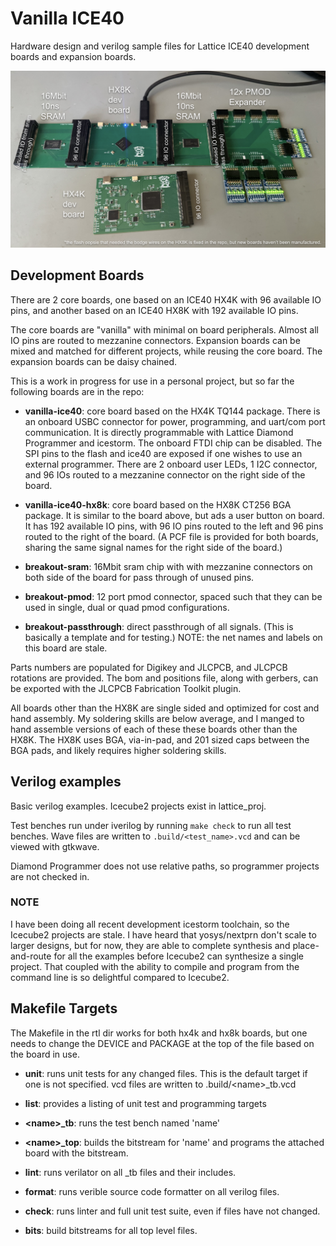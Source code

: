 # Vanilla ICE40

Hardware design and verilog sample files for Lattice ICE40
development boards and expansion boards.

![Vanilla ICE40 ecosystem](images/ecosystem.png?raw=true "vanilla ice40 ecosystem")

## Development Boards

There are 2 core boards, one based on an ICE40 HX4K with 96
available IO pins, and another based on an ICE40 HX8K with
192 available IO pins.

The core boards are "vanilla" with minimal on board peripherals.
Almost all IO pins are routed to mezzanine connectors. Expansion
boards can be mixed and matched for different projects, while reusing
the core board. The expansion boards can be daisy chained.

This is a work in progress for use in a personal project, but so far
the following boards are in the repo:

* **vanilla-ice40**: core board based on the HX4K TQ144 package. There is
an onboard USBC connector for power, programming, and uart/com port
communication. It is directly programmable with Lattice Diamond Programmer
and icestorm. The onboard FTDI chip can be disabled. The SPI pins to the
flash and ice40 are exposed if one wishes to use an external
programmer. There are 2 onboard user LEDs, 1 I2C connector, and 96 IOs
routed to a mezzanine connector on the right side of the board.

* **vanilla-ice40-hx8k**: core board based on the HX8K CT256 BGA package.
It is similar to the board above, but ads a user button on board. It has
192 available IO pins, with 96 IO pins routed to the left and 96 pins routed
to the right of the board. (A PCF file is provided for both boards, sharing
the same signal names for the right side of the board.)

* **breakout-sram**: 16Mbit sram chip with with mezzanine connectors
on both side of the board for pass through of unused pins.

* **breakout-pmod**: 12 port pmod connector, spaced such that they
can be used in single, dual or quad pmod configurations.

* **breakout-passthrough**: direct passthrough of all signals. (This
is basically a template and for testing.) NOTE: the net names and
labels on this board are stale.

Parts numbers are populated for Digikey and JLCPCB, and JLCPCB
rotations are provided. The bom and positions file, along with
gerbers, can be exported with the JLCPCB Fabrication Toolkit
plugin.

All boards other than the HX8K are single sided and optimized for cost
and hand assembly. My soldering skills are below average, and I manged to
hand assemble versions of each of these these boards other than the HX8K.
The HX8K uses BGA, via-in-pad, and 201 sized caps between the BGA pads, and
likely requires higher soldering skills.

## Verilog examples

Basic verilog examples. Icecube2 projects exist in lattice_proj.

Test benches run under iverilog by running `make check` to run
all test benches. Wave files are written
to `.build/<test_name>.vcd` and can be viewed with gtkwave.

Diamond Programmer does not use relative paths, so programmer
projects are not checked in.

### NOTE

I have been doing all recent development icestorm toolchain, so the Icecube2
projects are stale. I have heard that yosys/nextprn don't scale to larger designs,
but for now, they are able to complete synthesis and place-and-route for all
the examples before Icecube2 can synthesize a single project. That coupled with
the ability to compile and program from the command line is so delightful compared
to Icecube2.

## Makefile Targets

The Makefile in the rtl dir works for both hx4k and hx8k boards, but
one needs to change the DEVICE and PACKAGE at the top of the file based on
the board in use.

* **unit**: runs unit tests for any changed files. This is the default
target if one is not specified. vcd files are written to .build/\<name\>_tb.vcd

* **list**: provides a listing of unit test and programming targets

* **\<name\>_tb**: runs the test bench named 'name'

* **\<name\>_top**: builds the bitstream for 'name' and programs the attached board
with the bitstream.

* **lint**: runs verilator on all _tb files and their includes.

* **format**: runs verible source code formatter on all verilog files.

* **check**: runs linter and full unit test suite, even if files have not changed.

* **bits**: build bitstreams for all top level files.

